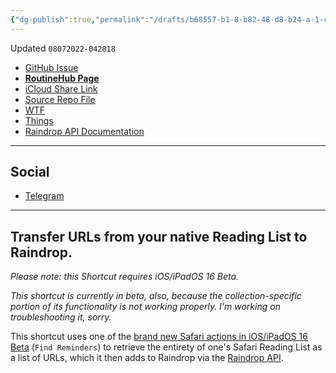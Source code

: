 ```yaml
---
{"dg-publish":true,"permalink":"/drafts/b68557-b1-8-b82-48-d8-b24-a-1-c7852-b9-ddec/","dgHomeLink":true,"dgPassFrontmatter":false}
---
```


Updated `08072022-042818`

- [GitHub Issue](https://github.com/extratone/i/issues/240)
- [**RoutineHub Page**](https://routinehub.co/shortcut/12764)
- [iCloud Share Link](https://www.icloud.com/shortcuts/9b9d0bad6b80452db9124147575c5dff)
- [Source Repo File](https://github.com/extratone/i/blob/main/shortcuts/SafariReadingList-Raindrop.shortcut)
- [WTF](https://davidblue.wtf/drafts/B68557B1-8B82-48D8-B24A-1C7852B9DDEC.html)
- [Things](things:///show?id=TnmKfrhwA3VaVU4LxnHoiR)
- [Raindrop API Documentation](https://developer.raindrop.io/v1/raindrops/single)

---

## Social

- [Telegram](https://t.me/extratone/12479)

---

## Transfer URLs from your native Reading List to Raindrop.

*Please note: this Shortcut requires iOS/iPadOS 16 Beta.*

*This shortcut is currently in beta, also, because the collection-specific portion of its functionality is not working properly. I'm working on troubleshooting it, sorry.*

This shortcut uses one of the [brand new Safari actions in iOS/iPadOS 16 Beta](https://www.imore.com/apps/shortcuts-gains-powerful-find-tabs-action-for-safari-more-in-second-public-beta) (`Find Reminders`) to retrieve the entirety of one's Safari Reading List as a list of URLs, which it then adds to Raindrop via the [Raindrop API](https://developer.raindrop.io/v1/raindrops/single).